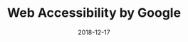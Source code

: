 ---
layout: study
title: Web Accessibility by Google
displayDate: 17 december 2018
date: 2018-12-17
---